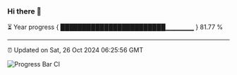 ### Hi there 👋

⏳ Year progress { ████████████████████████▁▁▁▁▁▁ } 81.77 %

---

⏰ Updated on Sat, 26 Oct 2024 06:25:56 GMT

![Progress Bar CI](https://github.com/liununu/liununu/workflows/Progress%20Bar%20CI/badge.svg)
